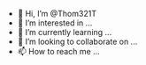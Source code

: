 - 👋 Hi, I’m @Thom321T
- 👀 I’m interested in ...
- 🌱 I’m currently learning ...
- 💞️ I’m looking to collaborate on ...
- 📫 How to reach me ...

<!---
Thom321T/Thom321T is a ✨ special ✨ repository because its `README.md` (this file) appears on your GitHub profile.
You can click the Preview link to take a look at your changes.
--->
